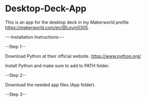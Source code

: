 # Desktop-Deck-App
This is an app for the desktop deck in my Makerworld profile https://makerworld.com/en/@Levin0305.

---Installation Instructions---

--Step 1--

Download Python at their official website. https://www.python.org/

Install Python and make sure to add to PATH folder.

--Step 2--

Download the needed app files (App folder).

--Step 3--

